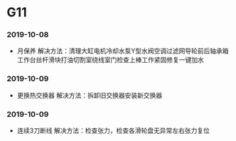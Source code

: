 ﻿# G11
### 2019-10-08
* 月保养 解决方法：清理大缸电机冷却水泵Y型水阀空调过滤网导轮前后轴承箱工作台丝杆滑块打油切割室绕线室门检查上棒工作紧固修复一键加水
### 2019-10-09
* 更换热交换器 解决方法：拆卸旧交换器安装新交换器
### 2019-10-09
* 连续3刀断线 解决方法：检查张力，检查各滑轮盘无异常左右张力复位






































